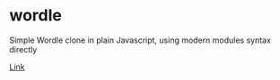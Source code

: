 # wordle
Simple Wordle clone in plain Javascript, using modern modules syntax directly

[Link](https://vanbronckhorst.github.io/wordle/)
